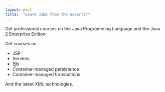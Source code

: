 ```yaml
---
layout: post
title:  "Learn J2EE from the experts!"
---
```


Get professional courses on the Java Programming Language and the Java 2 Enterprise Edition


Get courses on 

* JSP
* Servlets
* Ejb
* Container-managed persistence
* Container-managed transactions

And the latest XML technologies.
